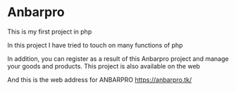 # Anbarpro
This is my first project in php 

In this project I have tried to touch on many functions of php

In addition, you can register as a result of this Anbarpro project and manage your goods and products.
This project is also available on the web

And this is the web address for ANBARPRO
https://anbarpro.tk/

